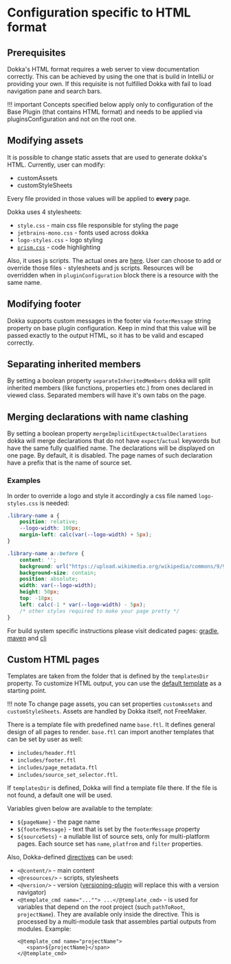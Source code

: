 # Configuration specific to HTML format

## Prerequisites

Dokka's HTML format requires a web server to view documentation correctly.
This can be achieved by using the one that is build in IntelliJ or providing your own.
If this requisite is not fulfilled Dokka with fail to load navigation pane and search bars.

!!! important
    Concepts specified below apply only to configuration of the Base Plugin (that contains HTML format) 
    and needs to be applied via pluginsConfiguration and not on the root one.

## Modifying assets

It is possible to change static assets that are used to generate dokka's HTML. 
Currently, user can modify:
 
 * customAssets
 * customStyleSheets
 
Every file provided in those values will be applied to **every** page.

Dokka uses 4 stylesheets:

* `style.css` - main css file responsible for styling the page
* `jetbrains-mono.css` - fonts used across dokka
* `logo-styles.css` - logo styling
* [`prism.css`](https://github.com/Kotlin/dokka/blob/master/plugins/base/src/main/resources/dokka/styles/prism.css) - code highlighting

Also, it uses js scripts. The actual ones are [here](https://github.com/Kotlin/dokka/tree/master/plugins/base/src/main/resources/dokka/scripts).
User can choose to add or override those files - stylesheets and js scripts. 
Resources will be overridden when in `pluginConfiguration` block there is a resource with the same name.

## Modifying footer

Dokka supports custom messages in the footer via `footerMessage` string property on base plugin configuration. 
Keep in mind that this value will be passed exactly to the output HTML, so it has to be valid and escaped correctly.

## Separating inherited members

By setting a boolean property `separateInheritedMembers` dokka will split inherited members (like functions, properties etc.) 
from ones declared in viewed class. Separated members will have it's own tabs on the page.

## Merging declarations with name clashing 

By setting a boolean property `mergeImplicitExpectActualDeclarations` dokka will merge declarations that do not have `expect`/`actual` keywords but have the same fully qualified name. 
The declarations will be displayed on one page.
By default, it is disabled. The page names of such declaration have a prefix that is the name of source set. 

### Examples
In order to override a logo and style it accordingly a css file named `logo-styles.css` is needed:
```css
.library-name a {
    position: relative;
    --logo-width: 100px;
    margin-left: calc(var(--logo-width) + 5px);
}

.library-name a::before {
    content: '';
    background: url("https://upload.wikimedia.org/wikipedia/commons/9/9d/Ubuntu_logo.svg") center no-repeat;
    background-size: contain;
    position: absolute;
    width: var(--logo-width);
    height: 50px;
    top: -18px;
    left: calc(-1 * var(--logo-width) - 5px);
    /* other styles required to make your page pretty */
}
```


For build system specific instructions please visit dedicated pages: [gradle](../gradle/usage.md#applying-plugins), [maven](../maven/usage.md#applying-plugins) and [cli](../cli/usage.md#configuration-options)

## Custom HTML pages

Templates are taken from the folder that is defined by the `templatesDir` property.
To customize HTML output, you can use the [default template](https://github.com/Kotlin/dokka/blob/master/plugins/base/src/main/resources/dokka/templates) as a starting point.

!!! note
    To change page assets, you can set properties `customAssets` and `customStyleSheets`.
    Assets are handled by Dokka itself, not FreeMaker.

There is a template file with predefined name `base.ftl`. It defines general design of all pages to render.
`base.ftl` can import another templates that can be set by user as well:
* `includes/header.ftl`
* `includes/footer.ftl`
* `includes/page_metadata.ftl`
* `includes/source_set_selector.ftl`.

If `templatesDir` is defined, Dokka will find a template file there. 
If the file is not found, a default one will be used.

Variables given below are available to the template:
* `${pageName}` - the page name
* `${footerMessage}` - text that is set by the `footerMessage` property
* `${sourceSets}` - a nullable list of source sets, only for multi-platform pages. Each source set has `name`, `platfrom` and `filter` properties.

Also, Dokka-defined [directives](https://freemarker.apache.org/docs/ref_directive_userDefined.html) can be used:
* `<@content/>` - main content
* `<@resources/>` - scripts, stylesheets 
* `<@version/>` - version ([versioning-plugin](https://kotlin.github.io/dokka/1.6.10/user_guide/versioning/versioning/) will replace this with a version navigator)
* `<@template_cmd name="...""> ...</@template_cmd>` - is used for variables that depend on the root project (such `pathToRoot`, `projectName`). They are available only inside the directive. This is processed by a multi-module task that assembles partial outputs from modules. 
   Example:
  ```
  <@template_cmd name="projectName">
     <span>${projectName}</span>
  </@template_cmd>
  ```